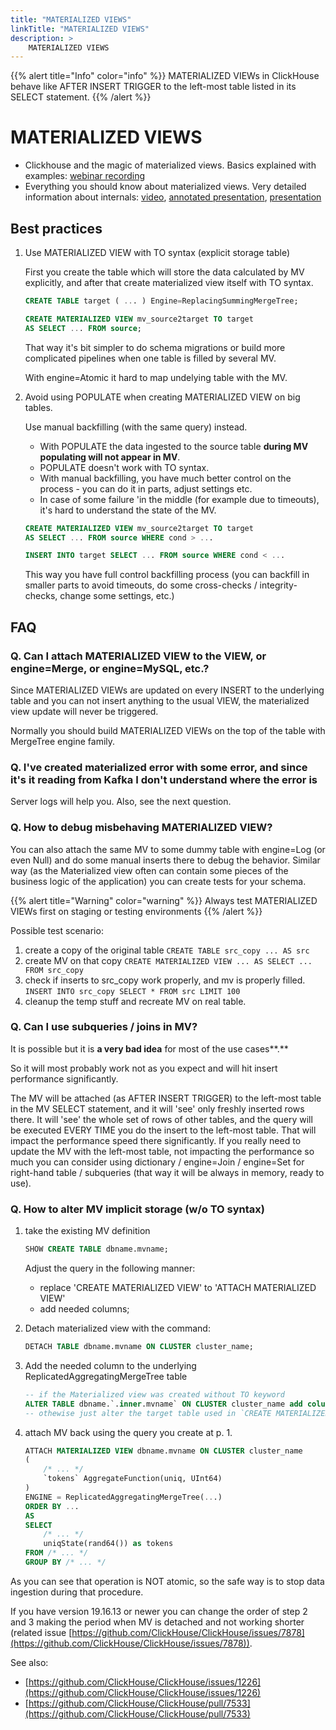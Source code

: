 ```yaml
---
title: "MATERIALIZED VIEWS"
linkTitle: "MATERIALIZED VIEWS"
description: >
    MATERIALIZED VIEWS
---
```

{{% alert title="Info" color="info" %}}
MATERIALIZED VIEWs in ClickHouse behave like AFTER INSERT TRIGGER to the left-most table listed in its SELECT statement.
{{% /alert %}}


# MATERIALIZED VIEWS

* Clickhouse and the magic of materialized views. Basics explained with examples: [webinar recording](https://altinity.com/webinarspage/2019/6/26/clickhouse-and-the-magic-of-materialized-views)
* Everything you should know about materialized views. Very detailed information about internals: [video](https://youtu.be/ckChUkC3Pns?t=9353), [annotated presentation](https://den-crane.github.io/Everything_you_should_know_about_materialized_views_commented.pdf), [presentation](https://github.com/ClickHouse/clickhouse-presentations/blob/master/meetup47/materialized_views.pdf)

## Best practices

1. Use MATERIALIZED VIEW with TO syntax (explicit storage table)

    First you create the table which will store the data calculated by MV explicitly, and after that create materialized view itself with TO syntax.

    ```sql
    CREATE TABLE target ( ... ) Engine=ReplacingSummingMergeTree;

    CREATE MATERIALIZED VIEW mv_source2target TO target
    AS SELECT ... FROM source;
    ```

    That way it's bit simpler to do schema migrations or build more complicated pipelines when one table is filled by several MV.

    With engine=Atomic it hard to map undelying table with the MV.

2. Avoid using POPULATE when creating MATERIALIZED VIEW on big tables.

    Use manual backfilling (with the same query) instead.

    * With POPULATE the data ingested to the source table **during MV populating will not appear in MV**.
    * POPULATE doesn't work with TO syntax.
    * With manual backfilling, you have much better control on the process - you can do it in parts, adjust settings etc.
    * In case of some failure 'in the middle (for example due to timeouts), it's hard to understand the state of the MV.

    ```sql
    CREATE MATERIALIZED VIEW mv_source2target TO target
    AS SELECT ... FROM source WHERE cond > ...

    INSERT INTO target SELECT ... FROM source WHERE cond < ...
    ```

    This way you have full control backfilling process (you can backfill in smaller parts to avoid timeouts, do some cross-checks / integrity-checks, change some settings, etc.)

## FAQ

### Q. Can I attach MATERIALIZED VIEW to the VIEW, or engine=Merge, or engine=MySQL, etc.?

Since MATERIALIZED VIEWs are updated on every INSERT to the underlying table and you can not insert anything to the usual VIEW, the materialized view update will never be triggered.

Normally you should build MATERIALIZED VIEWs on the top of the table with MergeTree engine family.

### Q. I've created materialized error with some error, and since it's it reading from Kafka I don't understand where the error is

Server logs will help you. Also, see the next question.

### Q. How to debug misbehaving MATERIALIZED VIEW?

You can also attach the same MV to some dummy table with engine=Log (or even Null) and do some manual inserts there to debug the behavior. Similar way (as the Materialized view often can contain some pieces of the business logic of the application) you can create tests for your schema.

{{% alert title="Warning" color="warning" %}}
Always test MATERIALIZED VIEWs first on staging or testing environments
{{% /alert %}}

Possible test  scenario:

1. create a copy of the original table `CREATE TABLE src_copy ... AS src`
2. create MV on that copy `CREATE MATERIALIZED VIEW ... AS SELECT ... FROM src_copy`
3. check if inserts to src_copy work properly, and mv is properly filled.   `INSERT INTO src_copy SELECT * FROM src LIMIT 100`
4. cleanup the temp stuff and recreate MV on real table.

### Q. Can I use subqueries / joins in MV?

It is possible but it is **a very bad idea** for most of the use cases**.**

So it will most probably work not as you expect and will hit insert performance significantly.

The MV will be attached (as AFTER INSERT TRIGGER) to the left-most table in the MV SELECT statement, and it will 'see' only freshly inserted rows there. It will 'see' the whole set of rows of other tables, and the query will be executed EVERY TIME you do the insert to the left-most table. That will impact the performance speed there significantly.
If you really need to update the MV with the left-most table, not impacting the performance so much you can consider using dictionary / engine=Join / engine=Set for right-hand table / subqueries (that way it will be always in memory, ready to use).

### Q. How to alter MV implicit storage (w/o TO syntax)

1) take the existing MV definition

    ```sql
    SHOW CREATE TABLE dbname.mvname;
    ```

    Adjust the query in the following manner:

    * replace 'CREATE MATERIALIZED VIEW' to 'ATTACH MATERIALIZED VIEW'
    * add needed columns;

2) Detach materialized view with the command:

    ```sql
    DETACH TABLE dbname.mvname ON CLUSTER cluster_name;
    ```

3) Add the needed column to the underlying ReplicatedAggregatingMergeTree table

    ```sql
    -- if the Materialized view was created without TO keyword
    ALTER TABLE dbname.`.inner.mvname` ON CLUSTER cluster_name add column tokens AggregateFunction(uniq, UInt64);
    -- othewise just alter the target table used in `CREATE MATERIALIZED VIEW ...`  `TO ...` clause
    ```

4) attach MV back using the query you create at p. 1.

    ```sql
    ATTACH MATERIALIZED VIEW dbname.mvname ON CLUSTER cluster_name
    (
        /* ... */
        `tokens` AggregateFunction(uniq, UInt64)
    )
    ENGINE = ReplicatedAggregatingMergeTree(...)
    ORDER BY ...
    AS
    SELECT
        /* ... */
        uniqState(rand64()) as tokens
    FROM /* ... */
    GROUP BY /* ... */
    ```

As you can see that operation is NOT atomic, so the safe way is to stop data ingestion during that procedure.

If you have version 19.16.13 or newer you can change the order of step 2 and 3 making the period when MV is detached and not working shorter (related issue [https://github.com/ClickHouse/ClickHouse/issues/7878](https://github.com/ClickHouse/ClickHouse/issues/7878)).

See also:

* [https://github.com/ClickHouse/ClickHouse/issues/1226](https://github.com/ClickHouse/ClickHouse/issues/1226)
* [https://github.com/ClickHouse/ClickHouse/pull/7533](https://github.com/ClickHouse/ClickHouse/pull/7533)
